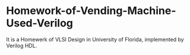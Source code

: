 # Homework-of-Vending-Machine-Used-Verilog
It is a Homewerk of VLSI Design in University of Florida, implemented by Verilog HDL.
